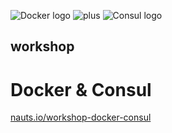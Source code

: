 <!-- .element: class="center" -->
![Docker logo](img/docker-logo-no-text.png) <!-- .element: class="noblock" -->
![plus](http://cdn.nauts.io/img/plus.svg) <!-- .element: class="noblock" -->
![Consul logo](img/consul-logo.png) <!-- .element: class="noblock" -->
## workshop
# Docker & Consul

[nauts.io/workshop-docker-consul](http://nauts.io/workshop-docker-consul)
